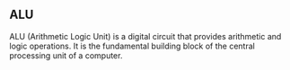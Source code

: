 ## ALU

ALU (Arithmetic Logic Unit) is a digital circuit that provides arithmetic and logic operations. It is the fundamental building block of the central processing unit of a computer.
